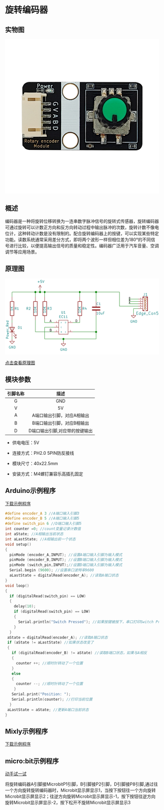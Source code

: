 # 旋转编码器

## 实物图

![实物图](picture/rotary_encoder_module_assembly.png)

## 概述

​  编码器是一种将旋转位移转换为一连串数字脉冲信号的旋转式传感器，旋转编码器可通过旋转可以计数正方向和反方向转动过程中输出脉冲的次数，旋转计数不像电位计，这种转动计数是没有限制的。配合旋转编码器上的按键，可以实现某些特定功能。读数系统通常采用差分方式，即将两个波形一样但相位差为180°的不同信号进行比较，以便提高输出信号的质量和稳定性。编码器广泛用于汽车音量、空调调节等应用场景。

## 原理图

![原理图](picture/rotary_encoder_module_schematic.png)

[点击查看原理图](zh-cn/ph2.0_sensors/base_input_module/rotary_encoder_module/rotary_encoder_module_schematic.pdf ':ignore')

## 模块参数

| 引脚名称 |              描述              |
| :------: | :----------------------------: |
|    G     |              GND               |
|    V     |               5V               |
|    A     |   A端口输出引脚，对应A相输出   |
|    B     |   B端口输出引脚，对应B相输出   |
|    D     | D端口输出引脚,对应带的按键输出 |

- 供电电压：5V

- 连接方式：PH2.0 5PIN防反接线

- 模块尺寸：40x22.5mm

- 安装方式：M4螺钉兼容乐高插孔固定

## Arduino示例程序

[下载示例程序](zh-cn/ph2.0_sensors/base_input_module/rotary_encoder_module/rotary_encoder_module.zip ':ignore')

```c
#define encoder_A 3 //A端口输入引脚3
#define encoder_B 5 //A端口输入引脚5
#define switch_pin 6 //D端口输入引脚5
int counter =0; //count变量记录计数值
int aState; //A相输出当前状态
int aLastState; //A相输出前一个状态 
void setup() 
{
  pinMode (encoder_A,INPUT); //设置A端口输入引脚为输入模式
  pinMode (encoder_B,INPUT); //设置B端口输入引脚为输入模式
  pinMode (switch_pin,INPUT);//设置D端口输入引脚为输入模式  
  Serial.begin (9600); //设置串口波特率9600
  aLastState = digitalRead(encoder_A); //读取A端口状态
}
void loop() 
{
  if (digitalRead(switch_pin) == LOW)
  {
    delay(10);
    if (digitalRead(switch_pin) == LOW)
    {
      Serial.println("Switch Pressed"); //如果按键被按下，串口打印Switch Pressed 
    }
  }    
 aState = digitalRead(encoder_A); //读取A端口状态
 if (aState != aLastState) //如果状态改变了
 {     
   if (digitalRead(encoder_B) != aState) //读取B端口状态，如果与A相反
   {
     counter ++; //顺时针转动了一个位置
   } 
   else 
   {
     counter --; //顺时针转动了一个位置
    }
   Serial.print("Position: ");
   Serial.println(counter); //打印当前位置
  }
 aLastState = aState; //更新A端口当前状态
}
```

## Mixly示例程序

[下载示例程序](zh-cn/ph2.0_sensors/base_input_module/rotary_encoder_module/rotary_encoder_Mixly_demo.zip ':ignore')

## micro:bit示例程序

<a href="https://makecode.microbit.org/_Aspg3ah3sXL0" target="_blank">动手试一试</a>

将旋转编码器A引脚接MicrobitP1引脚，B引脚接P2引脚，D引脚接P8引脚,通过往一个方向旋转旋转编码器时，Microbit显示屏显示1，当按下按钮往一个方向旋转Microbit显示屏显示2；往逆方向旋转Microbit显示屏显示-1，按下按钮往逆方向旋转Microbit显示屏显示-2，按下松开不旋转Microbit显示屏显示3
